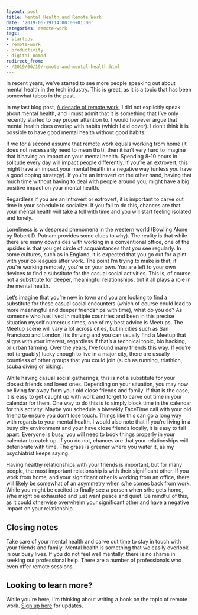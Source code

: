 ```yaml
---
layout: post
title: Mental Health and Remote Work
date: '2019-06-19T14:00:00+01:00'
categories: remote-work
tags:
- startups
- remote-work
- productivity
- digital-nomad
redirect_from:
- /2019/06/19/remote-and-mental-health.html
---
```


In recent years, we’ve started to see more people speaking out about mental health in the tech industry. This is great, as it is a topic that has been somewhat taboo in the past.

In my last blog post, [A decade of remote work]({{site.url}}/2019/05/18/a-decade-of-remote.html), I did not explicitly speak about mental health, and I must admit that it is something that I’ve only recently started to pay proper attention to. I would however argue that mental health does overlap with habits (which I did cover). I don’t think it is possible to have good mental health without good habits.

If we for a second assume that remote work equals working from home (it does not necessarily need to mean that), then it isn’t very hard to imagine that it having an impact on your mental health. Spending 8-10 hours in solitude every day will impact people differently. If you’re an extrovert, this might have an impact your mental health in a negative way (unless you have a good coping strategy). If you’re an introvert on the other hand, having that much time without having to deal with people around you, might have a big positive impact on your mental health.

Regardless if you are an introvert or extrovert, it is important to carve out time in your schedule to socialize. If you fail to do this, chances are that your mental health will take a toll with time and you will start feeling isolated and lonely.

Loneliness is widespread phenomena in the western world ([Bowling Alone](http://bowlingalone.com) by Robert D. Putnam provides some clues to why). The reality is that while there are many downsides with working in a conventional office, one of the upsides is that you get circle of acquaintances that you see regularly. In some cultures, such as in England, it is expected that you go out for a pint with your colleagues after work. The point I’m trying to make is that, if you’re working remotely, you’re on your own. You are left to your own devices to find a substitute for the casual social activities. This is, of course, not a substitute for deeper, meaningful relationships, but it all plays a role in the mental health.

Let’s imagine that you’re new in town and you are looking to find a substitute for these casual social encounters (which of course could lead to more meaningful and deeper friendships with time), what do you do? As someone who has lived in multiple countries and been in this precise situation myself numerous times, one of my best advice is Meetups. The Meetup scene will vary a lot across cities, but in cities such as San Francisco and London, it’s thriving and you can usually find a Meetup that aligns with your interest, regardless if that’s a technical topic, bio hacking, or urban farming. Over the years, I’ve found many friends this way. If you’re not (arguably) lucky enough to live in a major city, there are usually countless of other groups that you could join (such as running, triathlon, scuba diving or biking).

While having casual social gatherings, this is not a substitute for your closest friends and loved ones. Depending on your situation, you may now be living far away from your old close friends and family. If that is the case, it is easy to get caught up with work and forget to carve out time in your calendar for them. One way to do this is to simply block time in the calendar for this activity. Maybe you schedule a biweekly FaceTime call with your old friend to ensure you don’t lose touch. Things like this can go a long way with regards to your mental health. I would also note that if you’re living in a busy city environment and your have close friends locally, it is easy to fall apart. Everyone is busy, you will need to book things properly in your calendar to catch up. If you do not, chances are that your relationships will deteriorate with time. The grass is greener where you water it, as my psychiatrist keeps saying.

Having healthy relationships with your friends is important, but for many people, the most important relationship is with their significant other. If you work from home, and your significant other is working from an office, there will likely be somewhat of an asymmetry when s/he comes back from work. While you might be excited to finally see a person when s/he gets home, s/he might be exhausted and just want peace and quiet. Be mindful of this, as it could otherwise overwhelm your significant other and have a negative impact on your relationship.

## Closing notes

Take care of your mental health and carve out time to stay in touch with your friends and family. Mental health is something that we easily overlook in our busy lives. If you do not feel well mentally, there is no shame in seeking out professional help. There are a number of professionals who even offer remote sessions.

## Looking to learn more?

While you're here, I'm thinking about writing a book on the topic of remote work. [Sign up here](http://eepurl.com/gtzNfb) for updates.
